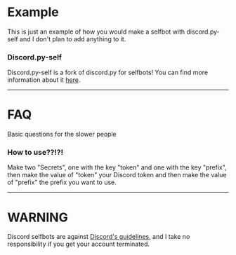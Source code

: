 # Example
This is just an example of how you would make a selfbot with discord.py-self and I don't plan to add anything to it.

### Discord.py-self
Discord.py-self is a fork of discord.py for selfbots! You can find more information about it [here](https://github.com/dolfies/discord.py-self).

---

# FAQ
Basic questions for the slower people

### How to use??!?!
Make two "Secrets", one with the key "token" and one with the key "prefix", then make the value of "token" your Discord token and then make the value of "prefix" the prefix you want to use.

---

# WARNING
Discord selfbots are against [Discord's guidelines](https://discord.com/guidelines), and I take no responsibility if you get your account terminated.
